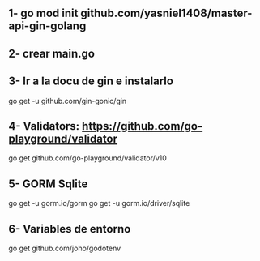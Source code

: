 ## 1- go mod init github.com/yasniel1408/master-api-gin-golang

## 2- crear main.go

## 3- Ir a la docu de gin e instalarlo

go get -u github.com/gin-gonic/gin

## 4- Validators: https://github.com/go-playground/validator

go get github.com/go-playground/validator/v10

## 5- GORM Sqlite
go get -u gorm.io/gorm
go get -u gorm.io/driver/sqlite

## 6- Variables de entorno
go get github.com/joho/godotenv
